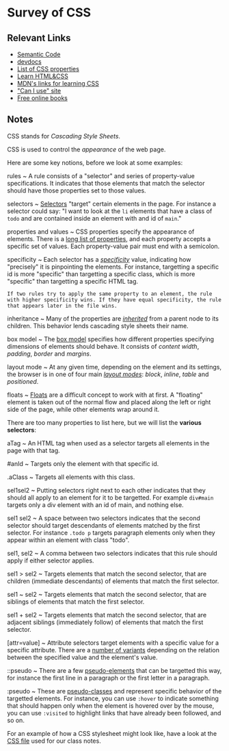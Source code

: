 # Survey of CSS

## Relevant Links

- [Semantic Code](https://boagworld.com/dev/semantic-code-what-why-how/)
- [devdocs](http://devdocs.io/)
- [List of CSS properties](https://developer.mozilla.org/en-US/docs/Web/CSS/Reference)
- [Learn HTML&CSS](http://learn.shayhowe.com/html-css/)
- [MDN's links for learning CSS](https://developer.mozilla.org/en-US/learn/css)
- ["Can I use" site](http://caniuse.com/)
- [Free online books](https://github.com/vhf/free-programming-books/blob/master/free-programming-books.md#html--css)

## Notes

CSS stands for *Cascading Style Sheets*.

CSS is used to control the *appearance* of the web page.

Here are some key notions, before we look at some examples:

rules
  ~ A rule consists of a "selector" and series of property-value specifications. It indicates that those elements that match the selector should have those properties set to those values.

selectors
  ~ [Selectors](https://developer.mozilla.org/en-US/docs/Web/CSS/Reference#Selectors) "target" certain elements in the page. For instance a selector could say: "I want to look at the `li` elements that have a class of `todo` and are contained inside an element with and id of `main`."

properties and values
  ~ CSS properties specify the appearance of elements. There is a [long list of properties](https://developer.mozilla.org/en-US/docs/Web/CSS/Reference), and each property accepts a specific set of values. Each property-value pair must end with a semicolon.

specificity
  ~ Each selector has a *[specificity](https://developer.mozilla.org/en-US/docs/Web/CSS/Specificity)* value, indicating how "precisely" it is pinpointing the elements. For instance, targetting a specific id is more "specific" than targetting a specific class, which is more "specific" than targetting a specific HTML tag.

    If two rules try to apply the same property to an element, the rule with higher specificity wins. If they have equal specificity, the rule that appears later in the file wins.

inheritance
  ~ Many of the properties are [*inherited*](https://developer.mozilla.org/en-US/docs/Web/CSS/inheritance) from a parent node to its children. This behavior lends cascading style sheets their name.

box model
  ~ The [box model](https://developer.mozilla.org/en-US/docs/Web/CSS/box_model) specifies how different properties specifying dimensions of elements should behave. It consists of *content width*, *padding*, *border* and *margins*.

layout mode
  ~ At any given time, depending on the element and its settings, the browser is in one of four main [*layout modes*](https://developer.mozilla.org/en-US/docs/Web/CSS/Layout_mode): *block*, *inline*, *table* and *positioned*.

floats
  ~ [Floats](https://developer.mozilla.org/en-US/docs/Web/CSS/float) are a difficult concept to work with at first. A "floating" element is taken out of the normal flow and placed along the left or right side of the page, while other elements wrap around it.

There are too many properties to list here, but we will list the **various selectors**:

aTag
  ~ An HTML tag when used as a selector targets all elements in the page with that tag.

\#anId
  ~ Targets only the element with that specific id.

\.aClass
  ~ Targets all elements with this class.

sel1sel2
  ~ Putting selectors right next to each other indicates that they should all apply to an element for it to be targetted. For example `div#main` targets only a div element with an id of main, and nothing else.

sel1 sel2
  ~ A space between two selectors indicates that the second selector should target descendants of elements matched by the first selector. For instance `.todo p` targets paragraph elements only when they appear within an element with class "todo".

sel1, sel2
  ~ A comma between two selectors indicates that this rule should apply if either selector applies.

sel1 \> sel2
  ~ Targets elements that match the second selector, that are children (immediate descendants) of elements that match the first selector.

sel1 \~ sel2
  ~ Targets elements that match the second selector, that are siblings of elements that match the first selector.

sel1 \+ sel2
  ~ Targets elements that match the second selector, that are adjacent siblings (immediately follow) of elements that match the first selector.

[attr=value]
  ~ Attribute selectors target elements with a specific value for a specific attribute. There are a [number of variants](https://developer.mozilla.org/en-US/docs/Web/CSS/Attribute_selectors) depending on the relation between the specified value and the element's value.

::pseudo
  ~ There are a few [pseudo-elements](https://developer.mozilla.org/en-US/docs/Web/CSS/Pseudo-elements) that can be targetted this way, for instance the first line in a paragraph or the first letter in a paragraph.

:pseudo
  ~ These are [pseudo-classes](https://developer.mozilla.org/en-US/docs/Web/CSS/pseudo-classes) and represent specific behavior of the targetted elements. For instance, you can use `:hover` to indicate something that should happen only when the element is hovered over by the mouse, you can use `:visited` to highlight links that have already been followed, and so on.

For an example of how a CSS stylesheet might look like, have a look at the [CSS file](https://github.com/skiadas/skiadas.github.io/blob/master/css/course.css) used for our class notes.
